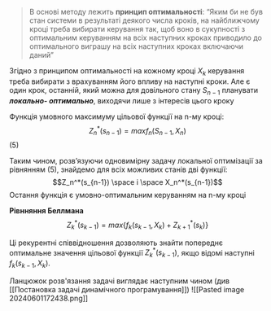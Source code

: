 >В основі методу лежить **принцип оптимальності**: “Яким би не був стан системи в результаті деякого числа кроків, на найближчому кроці треба вибирати керування так, щоб воно в сукупності з оптимальним керуванням на всіх наступних кроках приводило до оптимального виграшу на всіх наступних кроках включаючи даний”

Згідно з принципом оптимальності на кожному кроці $X_k$ керування
треба вибирати з врахуванням його впливу на наступні кроки. Але є один
крок, останній, який можна для довільного стану $S_{n-1}$ планувати ***локально-
оптимально***, виходячи лише з інтересів цього кроку

Функція умовного максимуму цільової функції на n-му кроці: $$Z_n^*(s_{n-1}) = max f_n(S_{n-1}, X_n)$$(5)

Таким чином, розв’язуючи одновимірну задачу локальної оптимізації за рівнянням (5), знайдемо для всіх можливих станів дві функції: $$Z_n^*(s_{n-1}) \space і \space X_n^*(s_{n-1})$$
Остання функція є умовно-оптимальним керуванням на n-му кроці 

**Рівнняння Беллмана**
$$
Z_k^*(s_{k-1}) = max \{f_k(s_{k-1}, X_k) + Z_{k+1}^*(s_k)\}
$$

Ці рекурентні співвідношення дозволяють знайти попереднє оптимальне значення цільової функції $Z_k^*(s_{k-1})$, якщо відомі наступні $f_k(s_{k-1}, X_k)$.

Ланцюжок розв'язання задачі виглядає наступним чином (див [[Постановка задачі динамічного програмування]])
![[Pasted image 20240601172438.png]]